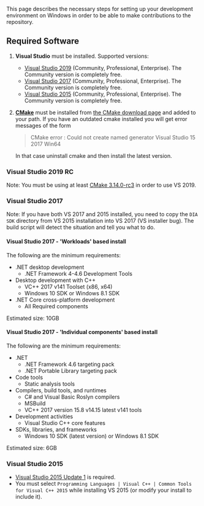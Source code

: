 This page describes the necessary steps for setting up your development environment on Windows in order to be able to make contributions to the repository.

## Required Software

1. **Visual Studio** must be installed. Supported versions:
    * [Visual Studio 2019](https://www.visualstudio.com/downloads/) (Community, Professional, Enterprise).  The Community version is completely free.
    * [Visual Studio 2017](https://www.visualstudio.com/downloads/) (Community, Professional, Enterprise).  The Community version is completely free.
    * [Visual Studio 2015](https://www.visualstudio.com/vs/older-downloads/) (Community, Professional, Enterprise).  The Community version is completely free.
2. **[CMake](https://cmake.org/)** must be installed from [the CMake download page](https://cmake.org/download/#latest) and added to your path.
   If you have an outdated cmake installed you will get error messages of the form 
     > CMake error : Could not create named generator Visual Studio 15 2017 Win64
 
   In that case uninstall cmake and then install the latest version.

### Visual Studio 2019 RC

Note: You must be using at least [CMake 3.14.0-rc3](https://cmake.org/download/) in order to use VS 2019.

### Visual Studio 2017

Note: If you have both VS 2017 and 2015 installed, you need to copy the `DIA SDK` directory from VS 2015 installation into VS 2017 (VS installer bug). The build script will detect the situation and tell you what to do.

#### Visual Studio 2017 - 'Workloads' based install

The following are the minimum requirements:
  * .NET desktop development
    * .NET Framework 4-4.6 Development Tools
  * Desktop development with C++
    * VC++ 2017 v141 Toolset (x86, x64)
    * Windows 10 SDK or Windows 8.1 SDK
  * .NET Core cross-platform development
    * All Required components

Estimated size: 10GB

#### Visual Studio 2017 - 'Individual components' based install

The following are the minimum requirements:
  * .NET
    * .NET Framework 4.6 targeting pack
    * .NET Portable Library targeting pack
  * Code tools
    * Static analysis tools
  * Compilers, build tools, and runtimes
    * C# and Visual Basic Roslyn compilers
    * MSBuild
    * VC++ 2017 version 15.8 v14.15 latest v141 tools
  * Development activities
    * Visual Studio C++ core features
  * SDKs, libraries, and frameworks
    * Windows 10 SDK (latest version) or Windows 8.1 SDK

Estimated size: 6GB

### Visual Studio 2015

* [Visual Studio 2015 Update 1](https://www.visualstudio.com/en-us/news/vs2015-update1-vs.aspx) is required.
* You must select `Programming Languages | Visual C++ | Common Tools for Visual C++ 2015` while installing VS 2015 (or modify your install to include it).
